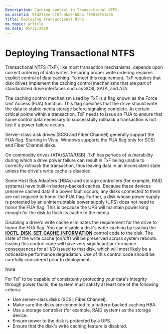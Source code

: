 ```yaml
---
Description: Caching control in Transactional NTFS.
ms.assetid: 0fd272ee-cf5f-4ba9-b8aa-ff0016f51d4b
title: Deploying Transactional NTFS
ms.topic: article
ms.date: 05/31/2018
---
```


# Deploying Transactional NTFS

Transactional NTFS (TxF), like most transaction mechanisms, depends upon correct ordering of data writes. Ensuring proper write ordering requires explicit control of data caching. To meet this requirement, TxF requires that disk drives implement the caching control mechanisms that are part of standardized drive interfaces such as SCSI, SATA, and ATA.

The caching control mechanism used by TxF is a flag known as the Force Unit Access (FUA) function. This flag specifies that the drive should write the data to stable media storage before signaling complete. At certain critical points within a transaction, TxF needs to issue an FUA to ensure that some control data necessary to successfully rollback a transaction is not lost if a power failure occurs.

Server-class disk drives (SCSI and Fiber Channel) generally support the FUA flag. Starting in Vista, Windows supports the FUA flag only for SCSI and Fiber Channel disks.

On commodity drives (ATA/SATA/USB), TxF has periods of vulnerability during which a drive power failure can result in TxF being unable to correctly rollback the transaction, thus leaving data in an inconsistent state unless the drive's write cache is disabled.

Some Host Bus Adapters (HBAs) and storage controllers (for example, RAID systems) have built-in battery-backed caches. Because these devices preserve cached data if a power fault occurs, any disks connected to them are not required to honor the FUA flag. Further, a disk whose power supply is protected by an uninterruptable power supply (UPS) does not need to honor the FUA flag. This is because the UPS will maintain power long enough for the disk to flush its cache to the media.

Disabling a drive's write cache eliminates the requirement for the drive to honor the FUA flag. You can disable a disk's write caching by issuing the [**IOCTL\_DISK\_SET\_CACHE\_INFORMATION**](/windows/desktop/api/WinIoCtl/ni-winioctl-ioctl_disk_set_cache_information) control code to the disk. The state of the write cache (on/off) will be preserved across system reboots. Issuing this control code will have very significant performance consequences for all I/O issued to that disk, which will most likely be a noticeable performance degradation. Use of this control code should be carefully considered prior to deployment.

> [!Note]  
> For TxF to be capable of consistently protecting your data's integrity through power faults, the system must satisfy at least one of the following criteria:
>
> -   Use server-class disks (SCSI, Fiber Channel).
> -   Make sure the disks are connected to a battery-backed caching HBA.
> -   Use a storage controller (for example, RAID system) as the storage device.
> -   Ensure power to the disk is protected by a UPS.
> -   Ensure that the disk's write caching feature is disabled.

 

 

 



